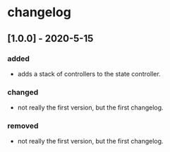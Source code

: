 # changelog

## [1.0.0] - 2020-5-15
### added

- adds a stack of controllers to the state controller.

### changed

- not really the first version, but the first changelog.

### removed

- not really the first version, but the first changelog.
